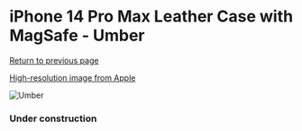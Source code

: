 # iPhone 14 Pro Max Leather Case with MagSafe - Umber

[Return to previous page](/iphone_14)

[High-resolution image from Apple](https://store.storeimages.cdn-apple.com/8756/as-images.apple.com/is/MPPQ3?wid=4500&hei=4500&fmt=png)

<div style="width: 384px"><img src="/everysource/MPPQ3.png" alt="Umber"></div>

### Under construction
